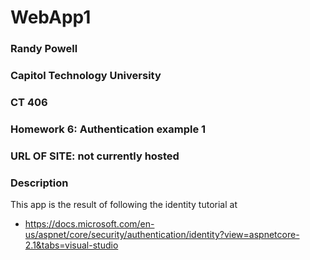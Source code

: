 # WebApp1
### Randy Powell
### Capitol Technology University
### CT 406
### Homework 6: Authentication example 1
### URL OF SITE: not currently hosted

### Description
This app is the result of following the identity tutorial at
* https://docs.microsoft.com/en-us/aspnet/core/security/authentication/identity?view=aspnetcore-2.1&tabs=visual-studio
